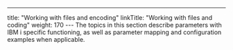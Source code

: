 ---
title: "Working with files and encoding"
linkTitle: "Working with files and coding"
weight: 170
--- The topics in this section describe parameters with IBM i specific functioning, as well as parameter mapping and configuration examples when applicable.
